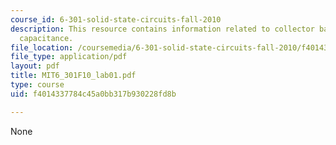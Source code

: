 ```yaml
---
course_id: 6-301-solid-state-circuits-fall-2010
description: This resource contains information related to collector base junction
  capacitance.
file_location: /coursemedia/6-301-solid-state-circuits-fall-2010/f4014337784c45a0bb317b930228fd8b_MIT6_301F10_lab01.pdf
file_type: application/pdf
layout: pdf
title: MIT6_301F10_lab01.pdf
type: course
uid: f4014337784c45a0bb317b930228fd8b

---
```

None